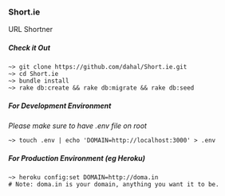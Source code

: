 ### Short.ie
URL Shortner

##### Check it Out

```
~> git clone https://github.com/dahal/Short.ie.git
~> cd Short.ie
~> bundle install
~> rake db:create && rake db:migrate && rake db:seed
```

##### For Development Environment
*Please make sure to have .env file on root*

```
~> touch .env | echo 'DOMAIN=http://localhost:3000' > .env
```

##### For Production Environment *(eg Heroku)*
```
~> heroku config:set DOMAIN=http://doma.in
# Note: doma.in is your domain, anything you want it to be.

```

